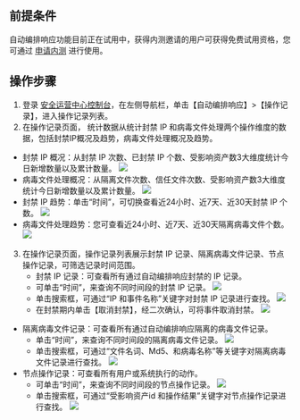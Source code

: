 ##  前提条件
自动编排响应功能目前正在试用中，获得内测邀请的用户可获得免费试用资格，您可通过 [申请内测](https://cloud.tencent.com/apply/p/w5svog9t1nj) 进行使用。

## 操作步骤
1. 登录 [安全运营中心控制台](https://console.cloud.tencent.com/ssav2/soar)，在左侧导航栏，单击【自动编排响应】>【操作记录】，进入操作记录列表。
2. 在操作记录页面， 统计数据从统计封禁 IP 和病毒文件处理两个操作维度的数据，包括封禁IP概况及趋势，病毒文件处理概况及趋势。
 - 封禁 IP 概况：从封禁 IP 次数、已封禁 IP 个数、受影响资产数3大维度统计今日新增数量以及累计数量。
 ![](https://main.qcloudimg.com/raw/ccfdf2982100a41ad2dd2f3de20fdf43.png)
 - 病毒文件处理概况：从隔离文件次数、信任文件次数、受影响资产数3大维度统计今日新增数量以及累计数量。
![](https://main.qcloudimg.com/raw/060213db1714e673a0769068a613e6b7.png)
 - 封禁 IP 趋势：单击“时间”，可切换查看近24小时、近7天、近30天封禁 IP 个数。
![](https://main.qcloudimg.com/raw/7e119331395eb931b0694fbd81db25aa.png) 
 - 病毒文件处理趋势：您可查看近24小时、近7天、近30天隔离病毒文件个数。
![](https://main.qcloudimg.com/raw/47791f0a6dfbfcea1ed6972b2c5c53d3.png)
3. 在操作记录页面，操作记录列表展示封禁 IP 记录、隔离病毒文件记录、节点操作记录，可筛选记录时间范围。
   - 封禁 IP 记录：可查看所有通过自动编排响应封禁的 IP 记录。
    - 可单击“时间”，来查询不同时间段的封禁 IP 记录。
    ![](https://main.qcloudimg.com/raw/00ad41814c5426a4d88d2b4edcadaca5.png)
	- 单击搜索框，可通过“IP 和事件名称”关键字对封禁 IP 记录进行查找。
		![](https://main.qcloudimg.com/raw/45de10492d5e0ff13d1f99aa29d83620.png)
	- 在封禁期内单击【取消封禁】，经二次确认，可将事件取消封禁。
 ![](https://main.qcloudimg.com/raw/7e0a85194db5df491c1128a4baf25aff.png)
  - 隔离病毒文件记录：可查看所有通过自动编排响应隔离的病毒文件记录。
    - 单击“时间”，来查询不同时间段的隔离病毒文件记录。
   ![](https://main.qcloudimg.com/raw/0a35fc91f40e15c0245ea7359c01762c.png)
    - 单击搜索框，可通过“文件名词、Md5、和病毒名称”等关键字对隔离病毒文件记录进行查找。
  ![](https://main.qcloudimg.com/raw/d790bfb63d10c29ba31c94eafbafff3f.png) 
 - 节点操作记录：可查看所有用户或系统执行的动作。
    - 可单击“时间”，来查询不同时间段的节点操作记录。
 ![](https://main.qcloudimg.com/raw/ac2bbe34af7d4534b721140d07233faa.png)
    - 单击搜索框，可通过“受影响资产id 和操作结果”关键字对节点操作记录进行查找。
    ![](https://main.qcloudimg.com/raw/e3c658905da9a4e6016c1b7b90843a49.png)
